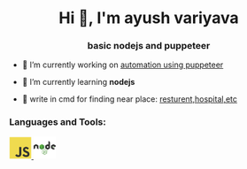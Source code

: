 <h1 align="center">Hi 👋, I'm ayush variyava</h1>
<h3 align="center">basic nodejs and puppeteer</h3>

- 🔭 I’m currently working on [automation using puppeteer](https://www.linkedin.com/posts/ayush-variaya-43a605184_hii-connectios-here-is-the-small-project-activity-6789607666068152320-9e0H)

- 🌱 I’m currently learning **nodejs**

- 📄 write in cmd for finding near place: [resturent,hospital,etc](resturent,hospital,etc)


<h3 align="left">Languages and Tools:</h3>
<p align="left"> <a href="https://developer.mozilla.org/en-US/docs/Web/JavaScript" target="_blank"> <img src="https://raw.githubusercontent.com/devicons/devicon/master/icons/javascript/javascript-original.svg" alt="javascript" width="40" height="40"/> </a> <a href="https://nodejs.org" target="_blank"> <img src="https://raw.githubusercontent.com/devicons/devicon/master/icons/nodejs/nodejs-original-wordmark.svg" alt="nodejs" width="40" height="40"/> </a> </p>
